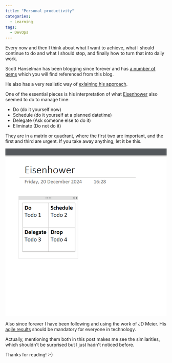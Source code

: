 ```yaml
---
title: "Personal productivity"
categories:
  - Learning
tags:
  - DevOps
---
```


Every now and then I think about what I want to achieve, what I should continue to do and what I should stop, and finally how to turn that into daily work. 

Scott Hanselman has been blogging since forever and has [a number of gems](https://www.hanselman.com/blog/scott-hanselmans-complete-list-of-productivity-tips) which you will find referenced from this blog. 

He also has a very realistic way of [exlaining his approach](
https://www.youtube.com/watch?v=RpH6IPhyh7I).

One of the essential pieces is his interpretation of what [Eisenhower](https://en.wikipedia.org/wiki/Time_management#The_Eisenhower_Method) also seemed to do to manage time: 

* Do (do it yourself now)
* Schedule (do it yourself at a planned datetime)
* Delegate (Ask someone else to do it)
* Eliminate (Do not do it)

They are in a matrix or quadrant, where the first two are important, and the first and third are urgent. If you take away anything, let it be this.

![img](../assets/images/2024-12-20-personal-productivity.png)

Also since forever I have been following and using the work of JD Meier. His [agile results](https://gettingresults.com/getting-started/) should be mandatory for everyone in technology. 

Actually, mentioning them both in this post makes me see the similarities, which shouldn't be surprised but I just hadn't noticed before. 

Thanks for reading! :-)
